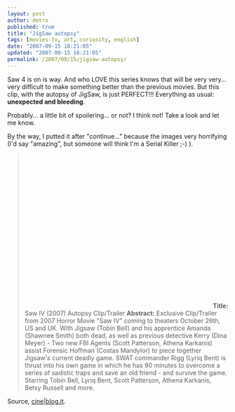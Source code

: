 ```yaml
---
layout: post
author: detro
published: true
title: "JigSaw autopsy"
tags: [movies-tv, art, curiosity, english]
date: "2007-09-15 18:21:05"
updated: "2007-09-15 18:21:05"
permalink: /2007/09/15/jigsaw-autopsy/
---
```


Saw 4 is on is way. And who LOVE this series knows that will be very very... very difficult to make something better than the previous movies. But this clip, with the autopsy of JigSaw, is just PERFECT!!!
Everything as usual: <strong>unexpected and bleeding</strong>.

Probably... a little bit of spoilering... or not? I think not! Take a look and let me know.

By the way, I putted it after "continue..." because the images very horrifying (I'd say "amazing", but someone will think I'm a Serial Killer ;-) ).

<!--more-->
<blockquote>
<object width="425" height="353"><param name="movie" value="http://www.youtube.com/v/36PlWZ2pkqI"></param><param name="wmode" value="transparent"></param><embed src="http://www.youtube.com/v/36PlWZ2pkqI" type="application/x-shockwave-flash" wmode="transparent" width="425" height="353"></embed></object>
<strong>Title:</strong> Saw IV (2007) Autopsy Clip/Trailer
<strong>Abstract:</strong> Exclusive Clip/Trailer from 2007 Horror Movie "Saw IV" coming to theaters October 26th, US and UK. With Jigsaw (Tobin Bell) and his apprentice Amanda (Shawnee Smith) both dead, as well as previous detective Kerry (Dina Meyer) - Two new FBI Agents (Scott Patterson, Athena Karkanis) assist Forensic Hoffman (Costas Mandylor) to piece together Jigsaw's current deadly game. SWAT commander Rigg (Lyriq Bent) is thrust into his own game in which he has 90 minutes to overcome a series of sadistic traps and save an old friend - and survive the game. Starring Tobin Bell, Lyriq Bent, Scott Patterson, Athena Karkanis, Betsy Russell and more.
</blockquote>

Source, <a href="http://www.cineblog.it/post/7118/saw-4-arriva-lautopsia-di-jigsaw">cine|blog.it</a>.
